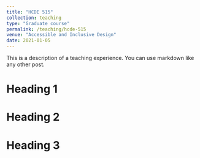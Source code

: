 ```yaml
---
title: "HCDE 515"
collection: teaching
type: "Graduate course"
permalink: /teaching/hcde-515
venue: "Accessible and Inclusive Design"
date: 2021-01-05
---
```


This is a description of a teaching experience. You can use markdown like any other post.

Heading 1
======

Heading 2
======

Heading 3
======
